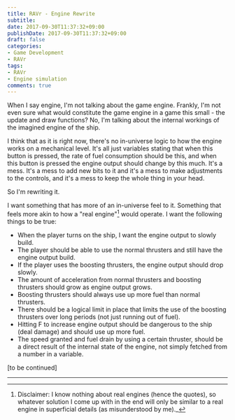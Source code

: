 ```yaml
---
title: RAVr - Engine Rewrite
subtitle:
date: 2017-09-30T11:37:32+09:00
publishDate: 2017-09-30T11:37:32+09:00
draft: false
categories:
- Game Development
- RAVr
tags:
- RAVr
- Engine simulation
comments: true
---
```


When I say engine, I'm not talking about the game engine. Frankly, I'm not even sure what would constitute the game engine in a game this small - the update and draw functions? No, I'm talking about the internal workings of the imagined engine of the ship.

<!--more-->I think that as it is right now, there's no in-universe logic to how the engine works on a mechanical level. It's all just variables stating that when this button is pressed, the rate of fuel consumption should be this, and when this button is pressed the engine output should change by this much. It's a mess. It's a mess to add new bits to it and it's a mess to make adjustments to the controls, and it's a mess to keep the whole thing in your head.

So I'm rewriting it.

I want something that has more of an in-universe feel to it. Something that feels more akin to how a "real engine"[^1] would operate. I want the following things to be true:

- When the player turns on the ship, I want the engine output to slowly build.
- The player should be able to use the normal thrusters and still have the engine output build.
- If the player uses the boosting thrusters, the engine output should drop slowly.
- The amount of acceleration from normal thrusters and boosting thrusters should grow as engine output grows.
- Boosting thrusters should always use up more fuel than normal thrusters.
- There should be a logical limit in place that limits the use of the boosting thrusters over long periods (not just running out of fuel).
- Hitting F to increase engine output should be dangerous to the ship (deal damage) and should use up more fuel.
- The speed granted and fuel drain by using a certain thruster, should be a direct result of the internal state of the engine, not simply fetched from a number in a variable.

[to be continued]

---

[^1]: Disclaimer: I know nothing about real engines (hence the quotes), so whatever solution I come up with in the end will only be similar to a real engine in superficial details (as misunderstood by me)._
